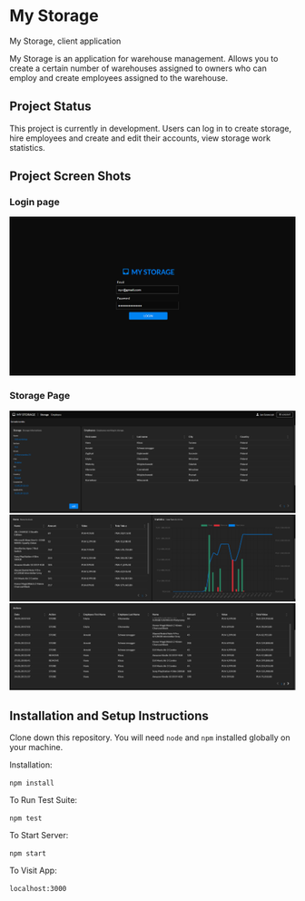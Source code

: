 # My Storage 

My Storage, client application

My Storage is an application for warehouse management. Allows you to create a 
certain number of warehouses assigned to owners who can employ and create employees 
assigned to the warehouse.

## Project Status

This project is currently in development. Users can log in to create storage, hire
 employees and create and edit their accounts, view storage work statistics.

## Project Screen Shots

### Login page
![alt text](./src/assets/screens/login-page.PNG)

### Storage Page
![alt text](./src/assets/screens/storage-page.PNG)
![alt text](./src/assets/screens/storage-page-statistics.PNG)
![alt text](./src/assets/screens/storage-page-actions.PNG)

## Installation and Setup Instructions

Clone down this repository. You will need `node` and `npm` installed globally on your machine.  

Installation:

`npm install`  

To Run Test Suite:  

`npm test`  

To Start Server:

`npm start`  

To Visit App:

`localhost:3000`
